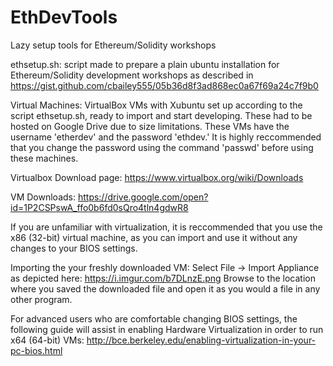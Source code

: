 # EthDevTools
Lazy setup tools for Ethereum/Solidity workshops

ethsetup.sh: script made to prepare a plain ubuntu installation for Ethereum/Solidity development workshops as described in https://gist.github.com/cbailey555/05b36d8f3ad868ec0a67f69a24c7f9b0

Virtual Machines: VirtualBox VMs with Xubuntu set up according to the script ethsetup.sh, ready to import and start developing. These had to be hosted on Google Drive due to size limitations.
These VMs have the username 'etherdev' and the password 'ethdev.' It is highly reccommended that you change the password using the command 'passwd' before using these machines.

Virtualbox Download page: https://www.virtualbox.org/wiki/Downloads

VM Downloads: https://drive.google.com/open?id=1P2CSPswA_ffo0b6fd0sQro4tln4gdwR8

If you are unfamiliar with virtualization, it is reccommended that you use the x86 (32-bit) virtual machine, as you can import and use it without any changes to your BIOS settings.

Importing the your freshly downloaded VM:
	Select File -> Import Appliance as depicted here: https://i.imgur.com/b7DLnzE.png
	Browse to the location where you saved the downloaded file and open it as you would a file in any other program.

For advanced users who are comfortable changing BIOS settings, the following guide will assist in enabling Hardware Virtualization in order to run x64 (64-bit) VMs:
http://bce.berkeley.edu/enabling-virtualization-in-your-pc-bios.html

